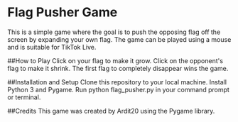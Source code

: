 # Flag Pusher Game
This is a simple game where the goal is to push the opposing flag off the screen by expanding your own flag. The game can be played using a mouse and is suitable for TikTok Live.

##How to Play
Click on your flag to make it grow.
Click on the opponent's flag to make it shrink.
The first flag to completely disappear wins the game.

##Installation and Setup
Clone this repository to your local machine.
Install Python 3 and Pygame.
Run python flag_pusher.py in your command prompt or terminal.

##Credits
This game was created by Ardit20 using the Pygame library.
